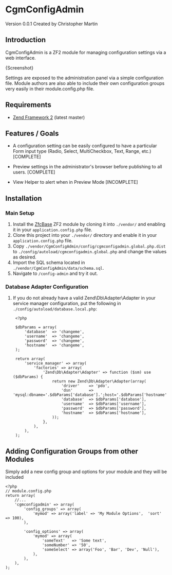 CgmConfigAdmin
==============
Version 0.0.1 Created by Christopher Martin

Introduction
------------

CgmConfigAdmin is a ZF2 module for managing configuration settings via a web interface.

{Screenshot}

Settings are exposed to the administration panel via a simple configuration file.
Module authors are also able to include their own configuration groups very easily in their
module.config.php file.

Requirements
------------

* [Zend Framework 2](https://github.com/zendframework/zf2) (latest master)

Features / Goals
----------------
* A configuration setting can be easily configured to have a particular Form input type (Radio, Select, MultiCheckbox, Text, Range,
  etc.) [COMPLETE]
* Preview settings in the administrator's browser before publishing to all users. [COMPLETE]

* View Helper to alert when in Preview Mode [INCOMPLETE]

Installation
------------

### Main Setup

1. Install the [ZfcBase](https://github.com/ZF-Commons/ZfcBase) ZF2 module
   by cloning it into `./vendor/` and enabling it in your
   `application.config.php` file.
2. Clone this project into your `./vendor/` directory and enable it in your
   `application.config.php` file.
3. Copy `./vendor/CgmConfigAdmin/config/cgmconfigadmin.global.php.dist` to
   `./config/autoload/cgmconfigadmin.global.php` and change the values as desired.
4. Import the SQL schema located in `./vendor/CgmConfigAdmin/data/schema.sql`.
5. Navigate to `/config-admin` and try it out.

### Database Adapter Configuration

1. If you do not already have a valid Zend\Db\Adapter\Adapter in your service
   manager configuration, put the following in `./config/autoload/database.local.php`:

        <?php

        $dbParams = array(
            'database'  => 'changeme',
            'username'  => 'changeme',
            'password'  => 'changeme',
            'hostname'  => 'changeme',
        );

        return array(
            'service_manager' => array(
                'factories' => array(
                    'Zend\Db\Adapter\Adapter' => function ($sm) use ($dbParams) {
                        return new Zend\Db\Adapter\Adapter(array(
                            'driver'    => 'pdo',
                            'dsn'       => 'mysql:dbname='.$dbParams['database'].';host='.$dbParams['hostname'],
                            'database'  => $dbParams['database'],
                            'username'  => $dbParams['username'],
                            'password'  => $dbParams['password'],
                            'hostname'  => $dbParams['hostname'],
                        ));
                    },
                ),
            ),
        );

Adding Configuration Groups from other Modules
----------------------------------------------

Simply add a new config group and options for your module and they will be included

    <?php
    // module.config.php
    return array(
        //...
        'cgmconfigadmin' => array(
            'config_groups' => array(
                'mymod' => array('label' => 'My Module Options',  'sort' => 100),
            ),

            'config_options' => array(
                'mymod' => array(
                    'someText'   => 'Some text',
                    'someNumber' => '50',
                    'someSelect' => array('Foo', 'Bar', 'Dev', 'Null'),
                ),
            ),
        ),
    );